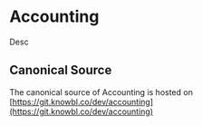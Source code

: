 # Accounting

Desc

## Canonical Source

The canonical source of Accounting is hosted on [https://git.knowbl.co/dev/accounting](https://git.knowbl.co/dev/accounting)